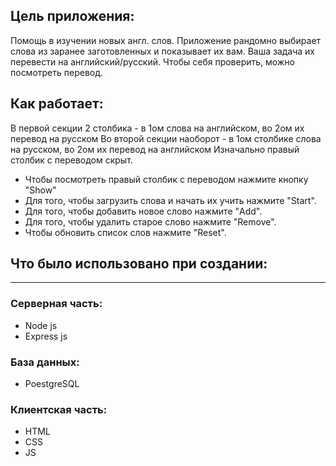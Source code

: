 ## Цель приложения: 
Помощь в изучении новых англ. слов. Приложение рандомно выбирает слова из заранее заготовленных и показывает их вам. Ваша задача их перевести на английский/русский. Чтобы себя проверить, можно посмотреть перевод.

## Как работает: 
В первой секции 2 столбика - в 1ом слова на английском, во 2ом их перевод на русском
Во второй секции наоборот - в 1ом столбике слова на русском, во 2ом их перевод на английском
Изначально правый столбик с переводом скрыт. 
 - Чтобы посмотреть правый столбик с переводом нажмите кнопку "Show"
 - Для того, чтобы загрузить слова и начать их учить нажмите "Start".
 - Для того, чтобы добавить новое слово нажмите "Add".
 - Для того, чтобы удалить старое слово нажмите "Remove".
 - Чтобы обновить список слов нажмите "Reset".
 
## Что было использовано при создании:
----
### Серверная часть:
 - Node js
 - Express js

### База данных:
 - PoestgreSQL

### Клиентская часть:
 - HTML
 - CSS
 - JS
